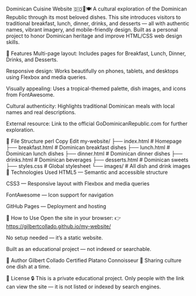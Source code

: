 Dominican Cuisine Website 🇩🇴🌴🍽️
A cultural exploration of the Dominican Republic through its most beloved dishes. This site introduces visitors to traditional breakfast, lunch, dinner, drinks, and desserts — all with authentic names, vibrant imagery, and mobile-friendly design. Built as a personal project to honor Dominican heritage and improve HTML/CSS web design skills.

🌟 Features
Multi-page layout: Includes pages for Breakfast, Lunch, Dinner, Drinks, and Desserts.

Responsive design: Works beautifully on phones, tablets, and desktops using Flexbox and media queries.

Visually appealing: Uses a tropical-themed palette, dish images, and icons from FontAwesome.

Cultural authenticity: Highlights traditional Dominican meals with local names and real descriptions.

External resource: Link to the official GoDominicanRepublic.com for further exploration.

📁 File Structure
perl
Copy
Edit
my-website/
├── index.html              # Homepage
├── breakfast.html          # Dominican breakfast dishes
├── lunch.html              # Dominican lunch dishes
├── dinner.html             # Dominican dinner dishes
├── drinks.html             # Dominican beverages
├── desserts.html           # Dominican sweets
├── styles.css              # Global stylesheet
└── images/                 # All dish and drink images
🔧 Technologies Used
HTML5 — Semantic and accessible structure

CSS3 — Responsive layout with Flexbox and media queries

FontAwesome — Icon support for navigation

GitHub Pages — Deployment and hosting

🚀 How to Use
Open the site in your browser:
👉 https://gilbertcollado.github.io/my-website/

No setup needed — it’s a static website.

Built as an educational project — not indexed or searchable.

🙋 Author
Gilbert Collado
Certified Platano Connoisseur 🍌
Sharing culture one dish at a time.

📜 License
🔒 This is a private educational project. Only people with the link can view the site — it is not listed or indexed by search engines.
